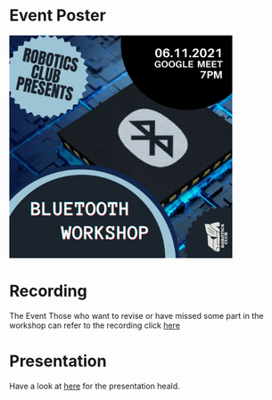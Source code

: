 # Event Poster
<img src="bluetooth.jpeg" alt="poster" style="width:400px;"/>

# Recording

The Event
Those who want to revise or have missed some part in the workshop can refer to the recording click [here](https://drive.google.com/file/d/1Fh6XDrZxGVP-2dZdENXZCEYVqHXTnBuV/view?usp=sharing)

# Presentation

Have a look at [here](https://www.canva.com/design/DAEuf0EzDqs/qK5czelWV1mW5AKMC566TQ/edit?utm_content=DAEuf0EzDqs&utm_campaign=designshare&utm_medium=link2&utm_source=sharebutton) for the presentation heald.
